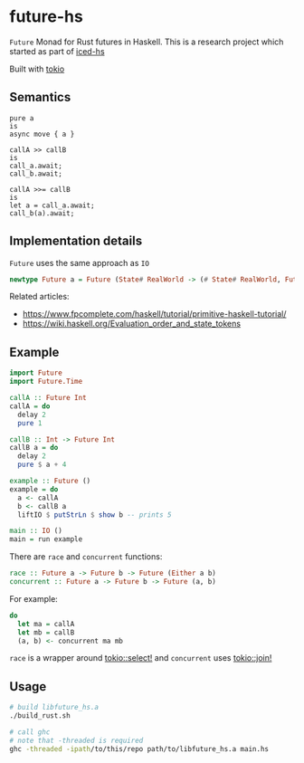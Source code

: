 # future-hs

`Future` Monad for Rust futures in Haskell.
This is a research project which started as part
of [iced-hs](https://github.com/ibaryshnikov/iced-hs)

Built with [tokio](https://github.com/tokio-rs/tokio)

## Semantics

```
pure a
is
async move { a }

callA >> callB
is
call_a.await;
call_b.await;

callA >>= callB
is
let a = call_a.await;
call_b(a).await; 
```


## Implementation details

`Future` uses the same approach as `IO`

```haskell
newtype Future a = Future (State# RealWorld -> (# State# RealWorld, FuturePtr a #))
```

Related articles:
- https://www.fpcomplete.com/haskell/tutorial/primitive-haskell-tutorial/
- https://wiki.haskell.org/Evaluation_order_and_state_tokens


## Example

```haskell
import Future
import Future.Time

callA :: Future Int
callA = do
  delay 2
  pure 1

callB :: Int -> Future Int
callB a = do
  delay 2
  pure $ a + 4

example :: Future ()
example = do
  a <- callA
  b <- callB a
  liftIO $ putStrLn $ show b -- prints 5

main :: IO ()
main = run example
```

There are `race` and `concurrent` functions:

```haskell
race :: Future a -> Future b -> Future (Either a b)
concurrent :: Future a -> Future b -> Future (a, b)
```

For example:

```haskell
do
  let ma = callA
  let mb = callB
  (a, b) <- concurrent ma mb
```

`race` is a wrapper around
[tokio::select!](https://docs.rs/tokio/1.37.0/tokio/macro.select.html)
and `concurrent` uses
[tokio::join!](https://docs.rs/tokio/1.37.0/tokio/macro.join.html)


## Usage

```bash
# build libfuture_hs.a
./build_rust.sh

# call ghc
# note that -threaded is required
ghc -threaded -ipath/to/this/repo path/to/libfuture_hs.a main.hs
```

